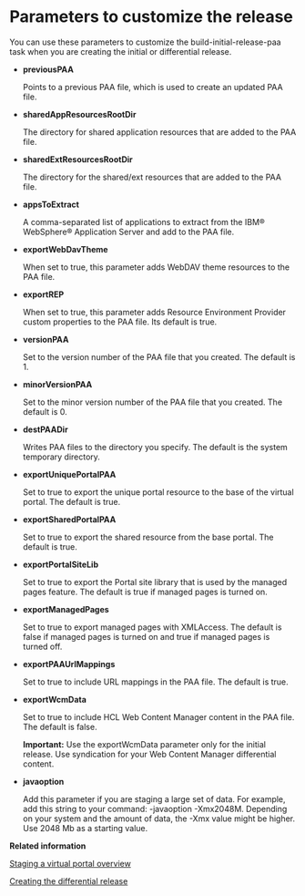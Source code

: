 # Parameters to customize the release

You can use these parameters to customize the build-initial-release-paa task when you are creating the initial or differential release.

-   **previousPAA**

    Points to a previous PAA file, which is used to create an updated PAA file.

-   **sharedAppResourcesRootDir**

    The directory for shared application resources that are added to the PAA file.

-   **sharedExtResourcesRootDir**

    The directory for the shared/ext resources that are added to the PAA file.

-   **appsToExtract**

    A comma-separated list of applications to extract from the IBM® WebSphere® Application Server and add to the PAA file.

-   **exportWebDavTheme**

    When set to true, this parameter adds WebDAV theme resources to the PAA file.

-   **exportREP**

    When set to true, this parameter adds Resource Environment Provider custom properties to the PAA file. Its default is true.

-   **versionPAA**

    Set to the version number of the PAA file that you created. The default is 1.

-   **minorVersionPAA**

    Set to the minor version number of the PAA file that you created. The default is 0.

-   **destPAADir**

    Writes PAA files to the directory you specify. The default is the system temporary directory.

-   **exportUniquePortalPAA**

    Set to true to export the unique portal resource to the base of the virtual portal. The default is true.

-   **exportSharedPortalPAA**

    Set to true to export the shared resource from the base portal. The default is true.

-   **exportPortalSiteLib**

    Set to true to export the Portal site library that is used by the managed pages feature. The default is true if managed pages is turned on.

-   **exportManagedPages**

    Set to true to export managed pages with XMLAccess. The default is false if managed pages is turned on and true if managed pages is turned off.

-   **exportPAAUrlMappings**

    Set to true to include URL mappings in the PAA file. The default is true.

-   **exportWcmData**

    Set to true to include HCL Web Content Manager content in the PAA file. The default is false.

    **Important:** Use the exportWcmData parameter only for the initial release. Use syndication for your Web Content Manager differential content.

-   **javaoption**

    Add this parameter if you are staging a large set of data. For example, add this string to your command: -javaoption -Xmx2048M. Depending on your system and the amount of data, the -Xmx value might be higher. Use 2048 Mb as a starting value.



**Related information**  


[Staging a virtual portal overview](../deploy/dep_vp.md)

[Creating the differential release](../deploy/dep_diff.md)

